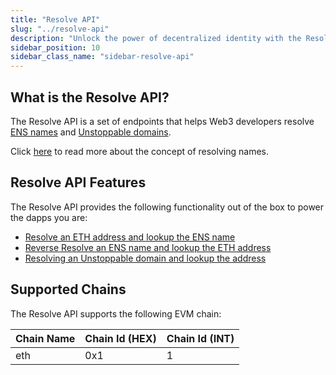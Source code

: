```yaml
---
title: "Resolve API"
slug: "../resolve-api"
description: "Unlock the power of decentralized identity with the Resolve API. Easily resolve ENS names and Unstoppable domains to power your Web3 dapps. Our API supports multiple EVM chains and provides quick and easy address resolution."
sidebar_position: 10
sidebar_class_name: "sidebar-resolve-api"
---
```


## What is the Resolve API?

The Resolve API is a set of endpoints that helps Web3 developers resolve [ENS names](https://ens.domains/) and [Unstoppable domains](https://unstoppabledomains.com/). 

Click [here](https://docs.ens.domains/dapp-developer-guide/resolving-names) to read more about the concept of resolving names. 

## Resolve API Features

The Resolve API provides the following functionality out of the box to power the dapps you are:

- [Resolve an ETH address and lookup the ENS name](/web3-data-api/evm/reference/wallet-api/resolve-address)
- [Reverse Resolve an ENS name and lookup the ETH address](/web3-data-api/evm/reference/wallet-api/resolve-ens-domain)
- [Resolving an Unstoppable domain and lookup the address](/web3-data-api/evm/reference/wallet-api/resolve-domain)

## Supported Chains

The Resolve API supports the following EVM chain:

| Chain Name        | Chain Id (HEX) | Chain Id (INT) |
| ----------------- | -------------- | -------------- |
| eth               | 0x1            | 1              |
